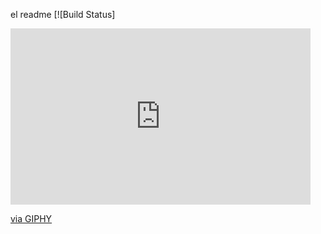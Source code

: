 el readme [![Build Status]

<iframe src="https://giphy.com/embed/1biQSh9VGSrVUqDXGj" width="480" height="282" frameBorder="0" class="giphy-embed" allowFullScreen></iframe><p><a href="https://giphy.com/gifs/animacion1-1biQSh9VGSrVUqDXGj">via GIPHY</a></p>
